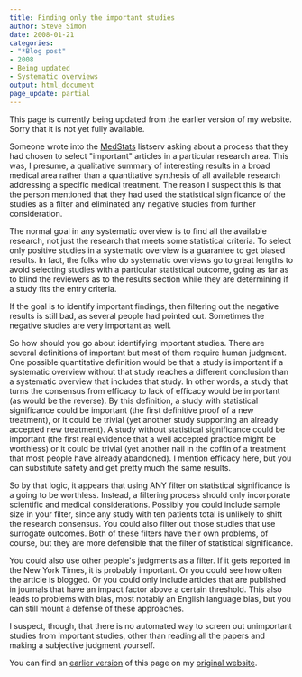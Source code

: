 ```yaml
---
title: Finding only the important studies
author: Steve Simon
date: 2008-01-21
categories:
- "*Blog post"
- 2008
- Being updated
- Systematic overviews
output: html_document
page_update: partial
---
```

This page is currently being updated from the earlier version of my website. Sorry that it is not yet fully available.

Someone wrote into the
[MedStats](../category/InterestingWebsites.html#MeStXx) listserv asking
about a process that they had chosen to select "important" articles in
a particular research area. This was, I presume, a qualitative summary
of interesting results in a broad medical area rather than a
quantitative synthesis of all available research addressing a specific
medical treatment. The reason I suspect this is that the person
mentioned that they had used the statistical significance of the studies
as a filter and eliminated any negative studies from further
consideration.

The normal goal in any systematic overview is to find all the available
research, not just the research that meets some statistical criteria. To
select only positive studies in a systematic overview is a guarantee to
get biased results. In fact, the folks who do systematic overviews go to
great lengths to avoid selecting studies with a particular statistical
outcome, going as far as to blind the reviewers as to the results
section while they are determining if a study fits the entry criteria.

If the goal is to identify important findings, then filtering out the
negative results is still bad, as several people had pointed out.
Sometimes the negative studies are very important as well.

So how should you go about identifying important studies. There are
several definitions of important but most of them require human
judgment. One possible quantitative definition would be that a study is
important if a systematic overview without that study reaches a
different conclusion than a systematic overview that includes that
study. In other words, a study that turns the consensus from efficacy to
lack of efficacy would be important (as would be the reverse). By this
definition, a study with statistical significance could be important
(the first definitive proof of a new treatment), or it could be trivial
(yet another study supporting an already accepted new treatment). A
study without statistical significance could be important (the first
real evidence that a well accepted practice might be worthless) or it
could be trivial (yet another nail in the coffin of a treatment that
most people have already abandoned). I mention efficacy here, but you
can substitute safety and get pretty much the same results.

So by that logic, it appears that using ANY filter on statistical
significance is a going to be worthless. Instead, a filtering process
should only incorporate scientific and medical considerations. Possibly
you could include sample size in your filter, since any study with ten
patients total is unlikely to shift the research consensus. You could
also filter out those studies that use surrogate outcomes. Both of these
filters have their own problems, of course, but they are more defensible
that the filter of statistical significance.

You could also use other people's judgments as a filter. If it gets
reported in the New York Times, it is probably important. Or you could
see how often the article is blogged. Or you could only include articles
that are published in journals that have an impact factor above a
certain threshold. This also leads to problems with bias, most notably
an English language bias, but you can still mount a defense of these
approaches.

I suspect, though, that there is no automated way to screen out
unimportant studies from important studies, other than reading all the
papers and making a subjective judgment yourself.

You can find an [earlier version][sim1] of this page on my [original website][sim2].

[sim1]: http://www.pmean.com/08/ImportantStudies.html
[sim2]: http://www.pmean.com/original_site.html
